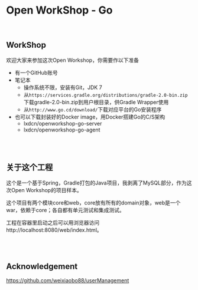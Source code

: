 Open WorkShop - Go
==================

<br />

WorkShop
--------

欢迎大家来参加这次Open Workshop，你需要作以下准备

  - 有一个GitHub账号
  - 笔记本
    - 操作系统不限，安装有Git，JDK 7
    - 从`https://services.gradle.org/distributions/gradle-2.0-bin.zip`下载gradle-2.0-bin.zip到用户根目录，供Gradle Wrapper使用
    - 从`http://www.go.cd/download/`下载对应平台的Go安装程序
  - 也可以下载封装好的Docker image，用Docker搭建Go的C/S架构
    - lxdcn/openworkshop-go-server
    - lxdcn/openworkshop-go-agent






<br /><br />

关于这个工程
-----------

这个是一个基于Spring，Gradle打包的Java项目，我剥离了MySQL部分，作为这次Open Workshop的项目样本。

这个项目有两个模块core和web，core放有所有的domain对象，web是一个war，依赖于core；各自都有单元测试和集成测试。

工程在容器里启动之后可以用浏览器访问http://localhost:8080/web/index.html。


<br /><br />

Acknowledgement
---------------

https://github.com/weixiaobo88/userManagement

